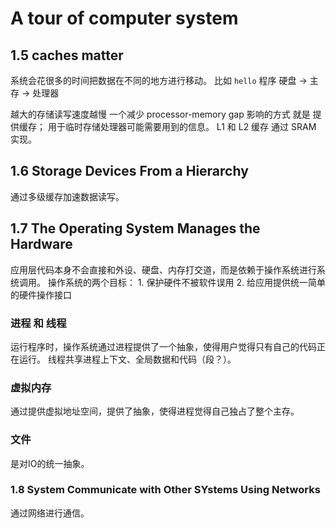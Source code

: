# A tour of computer system

## 1.5 caches matter
系统会花很多的时间把数据在不同的地方进行移动。
比如 `hello` 程序 硬盘 -> 主存 -> 处理器

越大的存储读写速度越慢
一个减少 processor-memory gap 影响的方式 就是 提供缓存； 用于临时存储处理器可能需要用到的信息。
L1 和 L2 缓存 通过 SRAM 实现。

## 1.6 Storage Devices From a Hierarchy
通过多级缓存加速数据读写。

## 1.7 The Operating System Manages the Hardware
应用层代码本身不会直接和外设、硬盘、内存打交道，而是依赖于操作系统进行系统调用。
操作系统的两个目标： 1. 保护硬件不被软件误用 2. 给应用提供统一简单的硬件操作接口

### 进程 和 线程
运行程序时，操作系统通过进程提供了一个抽象，使得用户觉得只有自己的代码正在运行。
线程共享进程上下文、全局数据和代码（段？）。

### 虚拟内存
通过提供虚拟地址空间，提供了抽象，使得进程觉得自己独占了整个主存。

### 文件
是对IO的统一抽象。

### 1.8 System Communicate with Other SYstems Using Networks
通过网络进行通信。